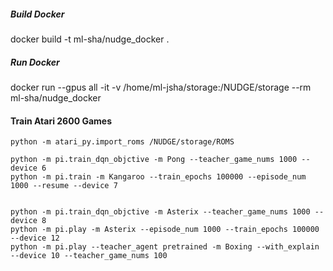 
##### Build Docker
docker build -t ml-sha/nudge_docker .

##### Run Docker
docker run --gpus all -it -v /home/ml-jsha/storage:/NUDGE/storage --rm ml-sha/nudge_docker

#### Train Atari 2600 Games

``` 
python -m atari_py.import_roms /NUDGE/storage/ROMS

```

``` 
python -m pi.train_dqn_objctive -m Pong --teacher_game_nums 1000 --device 6
python -m pi.train -m Kangaroo --train_epochs 100000 --episode_num 1000 --resume --device 7


python -m pi.train_dqn_objctive -m Asterix --teacher_game_nums 1000 --device 8
python -m pi.play -m Asterix --episode_num 1000 --train_epochs 100000 --device 12
python -m pi.play --teacher_agent pretrained -m Boxing --with_explain --device 10 --teacher_game_nums 100
```
